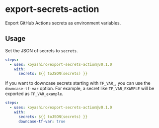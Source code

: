 # export-secrets-action

Export GitHub Actions secrets as environment variables.

## Usage

Set the JSON of secrets to `secrets`.

```yaml
steps:
  - uses: koyashiro/export-secrets-action@v0.1.0
    with:
      secrets: ${{ toJSON(secrets) }}
```

If you want to downcase secrets starting with `TF_VAR_`, you can use the `downcase-tf-var` option.
For example, a secret like `TF_VAR_EXAMPLE` will be exported as `TF_VAR_example`.

```yaml
steps:
  - uses: koyashiro/export-secrets-action@v0.1.0
    with:
      secrets: ${{ toJSON(secrets) }}
      downcase-tf-var: true
```
